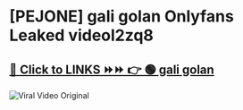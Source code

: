 
 # [PEJONE] gali golan Onlyfans Leaked videol2zq8

## <h2><a href="https://clipsfans.com/gali_golan&ref=git">🔗 Click to LINKS ⏩⏩ 👉 🟢 gali golan </a></h2>

<a href="https://clipsfans.com/gali_golan&ref=git" rel="nofollow" data-target="animated-image.originalLink"><img src="https://i.ibb.co.com/xMMVF88/686577567.gif" alt="Viral Video Original" style="max-width: 100%; display: inline-block;" data-target="animated-image.originalImage"></a>

